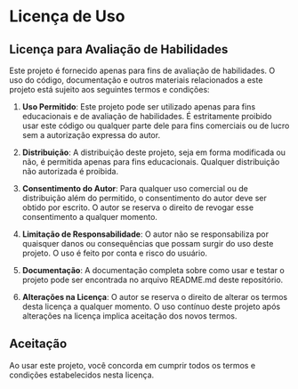 # Licença de Uso

## Licença para Avaliação de Habilidades

Este projeto é fornecido apenas para fins de avaliação de habilidades. O uso do código, documentação e outros materiais relacionados a este projeto está sujeito aos seguintes termos e condições:

1. **Uso Permitido**: Este projeto pode ser utilizado apenas para fins educacionais e de avaliação de habilidades. É estritamente proibido usar este código ou qualquer parte dele para fins comerciais ou de lucro sem a autorização expressa do autor.

2. **Distribuição**: A distribuição deste projeto, seja em forma modificada ou não, é permitida apenas para fins educacionais. Qualquer distribuição não autorizada é proibida.

3. **Consentimento do Autor**: Para qualquer uso comercial ou de distribuição além do permitido, o consentimento do autor deve ser obtido por escrito. O autor se reserva o direito de revogar esse consentimento a qualquer momento.

4. **Limitação de Responsabilidade**: O autor não se responsabiliza por quaisquer danos ou consequências que possam surgir do uso deste projeto. O uso é feito por conta e risco do usuário.

5. **Documentação**: A documentação completa sobre como usar e testar o projeto pode ser encontrada no arquivo README.md deste repositório.

6. **Alterações na Licença**: O autor se reserva o direito de alterar os termos desta licença a qualquer momento. O uso contínuo deste projeto após alterações na licença implica aceitação dos novos termos.

## Aceitação

Ao usar este projeto, você concorda em cumprir todos os termos e condições estabelecidos nesta licença.

